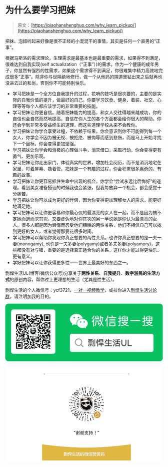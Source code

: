 # 为什么要学习把妹

> 原文：[https://piaohanshenghuo.com/why_learn_pickup/](https://piaohanshenghuo.com/why_learn_pickup/)

把妹、泡妞听起来好像是很不正经的小混混干的事情，其实是任何一个直男的“正事”。

根据马斯洛的需求理论，生理需求是最基本也是最重要的需求，如果得不到满足，很难达到自我实现(self actualization（“正事”）)的需求。作为一个健康的成年男子，你显然有强烈的性需求，如果这个需求得不到满足，你很难集中精力高效地完成很多“正事”。除非你与世隔绝地修行，做一个从他妈的阴道里钻出来之后就再也没进去过的和尚，否则你不可能特别快乐。

*   学习把妹是一个全方位自我提升的过程，花哨的技巧是很次要的，主要的是实际的自我价值的提升，做最好的自己。你要学习饮食、健身、着装、社交、心理等等每个人都应该学习的非常重要的技能。
*   学习把妹让你更自信。随着把妹能力的提高，和女人交往得越来越成功，你的自信也会自然而然地提高。自信在你人生的各个方面都会给你很大的帮助。你还会学到非常多受益终生的道理，而这些道理学校从来不会教你。
*   学习把妹让你学会享受过程，不依赖于结果。你会意识到你不可能得到每一个女人，你学会不因为被无视、被拒绝、被侮辱而感到悲伤，而是马上开始寻找下一个目标，你会变得更加坚强。
*   学习把妹让你学会和消极的心理做斗争，消灭借口，采取行动，你会变得更有勇气、更加乐观。
*   学习把妹让你走出家门，体验真实的世界，增加社会阅历，而不是消沉地宅在家里、盯着屏幕、撸着管。把妹是一个有趣的过程，你会积累很多离奇的、有趣的故事。
*   学习把妹让你更容易抓住生命中出现的机会，你学会“尝试永远比后悔好”的道理。看到美女准备搭讪的时候我也会紧张，但我每放弃一个机会，都会感觉十分痛苦。
*   学习把妹让你可以成为更好的伴侣，因为你变得更加理解女人的需求，能更好地满足她。
*   学习把妹可以让你更容易和你最心仪的最漂亮的女人在一起，而不是因为搞不定她而退而求其次，又要虚伪地对你其次的另一半说她是你认为最漂亮的女人。很多人都是因为懒惰而忍受他们糟糕的两性关系，他们不相信自己可以找到更好的女人，或者觉得那要花很多时间。
*   学习把妹可以帮助你发现你真正想要的两性关系。也许你真正想要的是一夫一妻(monogamy), 也许是一夫多妻(polygamy)或者多夫多妻(polyamory)，这些都没有对与错，重要的是选择真正适合你的关系，这样你才能过得更快乐、更有意义。
*   学好把妹可以让你获得更多性——世界上最美好的东西之一。

剽悍生活UL(博客/微信公众号)分享关于**两性关系**、**自我提升**、**数字游民的生活方式**的原创内容，帮你过上更理想的生活（尤其是性生活）。

剽悍生活的个人微信号：ycf3721，[一对一视频教学](https://piaohanshenghuo.com/1on1_coaching/)，或拉你进入[剽悍生活讨论群](https://piaohanshenghuo.com/ul-wechat-group/)，请注明加我的目的。

![](img/cd21a79bb7339e9feac101b7d8f24243.png)

![](img/48a213915b598d48c51d7cbc5ebeaa6c.png)